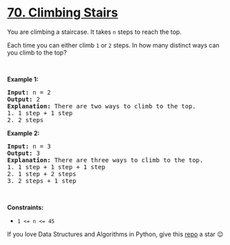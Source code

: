 # [70. Climbing Stairs][title]

<p>You are climbing a staircase. It takes <code>n</code> steps to reach the top.</p>
<p>Each time you can either climb <code>1</code> or <code>2</code> steps. In how many distinct ways can you climb to the top?</p>
<p> </p>
<p><strong>Example 1:</strong></p>
<pre><strong>Input:</strong> n = 2
<strong>Output:</strong> 2
<strong>Explanation:</strong> There are two ways to climb to the top.
1. 1 step + 1 step
2. 2 steps
</pre>
<p><strong>Example 2:</strong></p>
<pre><strong>Input:</strong> n = 3
<strong>Output:</strong> 3
<strong>Explanation:</strong> There are three ways to climb to the top.
1. 1 step + 1 step + 1 step
2. 1 step + 2 steps
3. 2 steps + 1 step
</pre>
<p> </p>
<p><strong>Constraints:</strong></p>
<ul>
<li><code>1 &lt;= n &lt;= 45</code></li>
</ul>


If you love Data Structures and Algorithms in Python, give this [repo][me] a star :wink:

[title]: https://leetcode.com/problems/climbing-stairs
[me]: https://github.com/bumblebee211196/awesome-python-leetcode